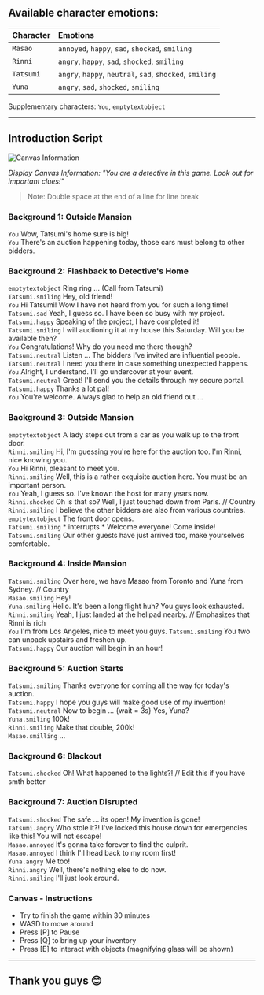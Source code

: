 ## Available character emotions:
| Character | Emotions |
| :-------- | :------- |
| ```Masao``` | ```annoyed```, ```happy```, ```sad```, ```shocked```, ```smiling``` |
| ```Rinni``` | ```angry```, ```happy```, ```sad```, ```shocked```, ```smiling``` |
| ```Tatsumi``` | ```angry```, ```happy```, ```neutral```, ```sad```, ```shocked```, ```smiling``` |
| ```Yuna``` | ```angry```, ```sad```, ```shocked```, ```smiling``` |

Supplementary characters: ```You```, ```emptytextobject```

---

## Introduction Script

![Canvas Information](https://github.com/leephilipx/visualnovel/blob/master/informationCanvas.png)

*Display Canvas Information: "You are a detective in this game. Look out for important clues!"*
> Note: Double space at the end of a line for line break

### Background 1: Outside Mansion
```You``` Wow, Tatsumi's home sure is big!  
```You``` There's an auction happening today, those cars must belong to other bidders.  

### Background 2: Flashback to Detective's Home
```emptytextobject``` Ring ring ... (Call from Tatsumi)  
```Tatsumi.smiling``` Hey, old friend!  
```You``` Hi Tatsumi! Wow I have not heard from you for such a long time!  
```Tatsumi.sad``` Yeah, I guess so. I have been so busy with my project.  
```Tatsumi.happy``` Speaking of the project, I have completed it!  
```Tatsumi.smiling``` I will auctioning it at my house this Saturday. Will you be available then?  
```You``` Congratulations! Why do you need me there though?  
```Tatsumi.neutral``` Listen ... The bidders I've invited are influential people.  
```Tatsumi.neutral``` I need you there in case something unexpected happens.  
```You``` Alright, I understand. I'll go undercover at your event.  
```Tatsumi.neutral``` Great! I'll send you the details through my secure portal.  
```Tatsumi.happy``` Thanks a lot pal!  
```You``` You're welcome. Always glad to help an old friend out ...  

### Background 3: Outside Mansion
```emptytextobject``` A lady steps out from a car as you walk up to the front door.  
```Rinni.smiling``` Hi, I'm guessing you're here for the auction too. I'm Rinni, nice knowing you.  
```You``` Hi Rinni, pleasant to meet you.  
```Rinni.smiling``` Well, this is a rather exquisite auction here. You must be an important person.  
```You``` Yeah, I guess so. I've known the host for many years now.  
```Rinni.shocked``` Oh is that so? Well, I just touched down from Paris. // Country  
```Rinni.smiling``` I believe the other bidders are also from various countries.  
```emptytextobject``` The front door opens.  
```Tatsumi.smiling``` * interrupts * Welcome everyone! Come inside!  
```Tatsumi.smiling``` Our other guests have just arrived too, make yourselves comfortable.  

### Background 4: Inside Mansion
```Tatsumi.smiling``` Over here, we have Masao from Toronto and Yuna from Sydney. // Country  
```Masao.smiling```  Hey!  
```Yuna.smiling```  Hello. It's been a long flight huh? You guys look exhausted.  
```Rinni.smiling``` Yeah, I just landed at the helipad nearby. // Emphasizes that Rinni is rich  
```You``` I'm from Los Angeles, nice to meet you guys.
```Tatsumi.smiling``` You two can unpack upstairs and freshen up.  
```Tatsumi.happy``` Our auction will begin in an hour!  

### Background 5: Auction Starts
```Tatsumi.smiling``` Thanks everyone for coming all the way for today's auction.  
```Tatsumi.happy``` I hope you guys will make good use of my invention!  
```Tatsumi.neutral``` Now to begin ... {wait = 3s} Yes, Yuna?  
```Yuna.smiling``` 100k!  
```Rinni.smiling``` Make that double, 200k!  
```Masao.smilling``` ...  

### Background 6: Blackout
```Tatsumi.shocked``` Oh! What happened to the lights?! // Edit this if you have smth better  

### Background 7: Auction Disrupted
```Tatsumi.shocked``` The safe ... its open! My invention is gone!  
```Tatsumi.angry``` Who stole it?! I've locked this house down for emergencies like this! You will not escape!  
```Masao.annoyed``` It's gonna take forever to find the culprit.  
```Masao.annoyed``` I think I'll head back to my room first!  
```Yuna.angry``` Me too!  
```Rinni.angry``` Well, there's nothing else to do now.  
```Rinni.smiling``` I'll just look around.

### Canvas - Instructions
- Try to finish the game within 30 minutes
- WASD to move around
- Press [P] to Pause
- Press [Q] to bring up your inventory
- Press [E] to interact with objects (magnifying glass will be shown)

---

## Thank you guys 😊
